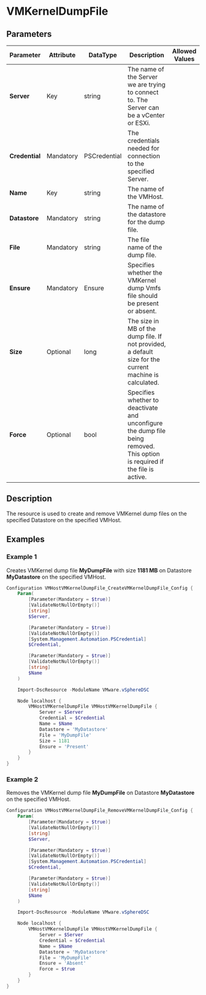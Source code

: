 # VMKernelDumpFile

## Parameters

| Parameter | Attribute | DataType | Description | Allowed Values |
| --- | --- | --- | --- | --- |
| **Server** | Key | string | The name of the Server we are trying to connect to. The Server can be a vCenter or ESXi. ||
| **Credential** | Mandatory | PSCredential | The credentials needed for connection to the specified Server. ||
| **Name** | Key | string | The name of the VMHost. ||
| **Datastore** | Mandatory | string | The name of the datastore for the dump file. ||
| **File** | Mandatory | string | The file name of the dump file. ||
| **Ensure** | Mandatory | Ensure | Specifies whether the VMKernel dump Vmfs file should be present or absent. ||
| **Size** | Optional | long | The size in MB of the dump file. If not provided, a default size for the current machine is calculated. ||
| **Force** | Optional | bool | Specifies whether to deactivate and unconfigure the dump file being removed. This option is required if the file is active. ||

## Description

The resource is used to create and remove VMKernel dump files on the specified Datastore on the specified VMHost.

## Examples

### Example 1

Creates VMKernel dump file **MyDumpFile** with size **1181 MB** on Datastore **MyDatastore** on the specified VMHost.

```powershell
Configuration VMHostVMKernelDumpFile_CreateVMKernelDumpFile_Config {
    Param(
        [Parameter(Mandatory = $true)]
        [ValidateNotNullOrEmpty()]
        [string]
        $Server,

        [Parameter(Mandatory = $true)]
        [ValidateNotNullOrEmpty()]
        [System.Management.Automation.PSCredential]
        $Credential,

        [Parameter(Mandatory = $true)]
        [ValidateNotNullOrEmpty()]
        [string]
        $Name
    )

    Import-DscResource -ModuleName VMware.vSphereDSC

    Node localhost {
        VMHostVMKernelDumpFile VMHostVMKernelDumpFile {
            Server = $Server
            Credential = $Credential
            Name = $Name
            Datastore = 'MyDatastore'
            File = 'MyDumpFile'
            Size = 1181
            Ensure = 'Present'
        }
    }
}
```

### Example 2

Removes the VMKernel dump file **MyDumpFile** on Datastore **MyDatastore** on the specified VMHost.

```powershell
Configuration VMHostVMKernelDumpFile_RemoveVMKernelDumpFile_Config {
    Param(
        [Parameter(Mandatory = $true)]
        [ValidateNotNullOrEmpty()]
        [string]
        $Server,

        [Parameter(Mandatory = $true)]
        [ValidateNotNullOrEmpty()]
        [System.Management.Automation.PSCredential]
        $Credential,

        [Parameter(Mandatory = $true)]
        [ValidateNotNullOrEmpty()]
        [string]
        $Name
    )

    Import-DscResource -ModuleName VMware.vSphereDSC

    Node localhost {
        VMHostVMKernelDumpFile VMHostVMKernelDumpFile {
            Server = $Server
            Credential = $Credential
            Name = $Name
            Datastore = 'MyDatastore'
            File = 'MyDumpFile'
            Ensure = 'Absent'
            Force = $true
        }
    }
}
```

